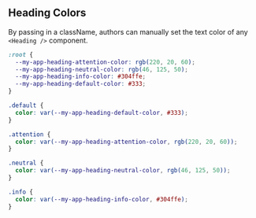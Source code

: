 ## Heading Colors

By passing in a className, authors can manually set the text color of any `<Heading />` component.

```css
:root {
  --my-app-heading-attention-color: rgb(220, 20, 60);
  --my-app-heading-neutral-color: rgb(46, 125, 50);
  --my-app-heading-info-color: #304ffe;
  --my-app-heading-default-color: #333;
}

.default {
  color: var(--my-app-heading-default-color, #333);
}

.attention {
  color: var(--my-app-heading-attention-color, rgb(220, 20, 60));
}

.neutral {
  color: var(--my-app-heading-neutral-color, rgb(46, 125, 50));
}

.info {
  color: var(--my-app-heading-info-color, #304ffe);
}
```
